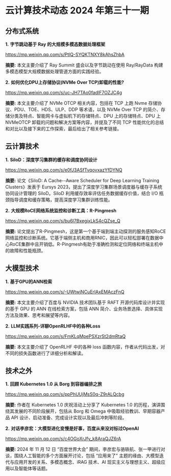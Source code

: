 # 云计算技术动态 2024 年第三十一期

## 分布式系统

**1.** **字节跳动基于 Ray 的大规模多模态数据处理框架**

https://mp.weixin.qq.com/s/PtlQ-SYQKTNXY8kAhsZhbA

**摘要:** 本文主要介绍了 Ray Summit 盛会以及字节跳动在使用 Ray/RayData 构建多模态模型大规模数据处理管道方面的实践经验。

**2.** **如何优化DPU上存储协议(NVMe Over TCP)卸载的性能?**

https://mp.weixin.qq.com/s/uc-JH7TAo0fadlF7OZJC4g

**摘要:** 本文主要介绍了 NVMe OTCP 相关内容，包括在 TCP 上跑 Nvme 存储协议、PDU、TOE、HDS、ULP、DDP 等术语，以及 NVMe Over TCP 的简介、存储分类及特点、智能网卡与虚拟机下的存储特点、DPU 上的存储特点、DPU 上 NVMeOTCP 卸载的问题和解决方案等内容，并提及了不同 TCP 性能优化的总结和对比以及接下来的工作探索，最后给出了相关参考链接。

## 云计算技术

**1.** **SiloD：深度学习集群的缓存和调度协同设计**

https://mp.weixin.qq.com/s/e0fJ3ASfTvqovxazYfDYNQ

**摘要:** 论文《SiloD: A Cache--Aware Scheduler for Deep Learning Training Clusters》发表于 Eursys 2023，提出了深度学习集群场景调度器与缓存子系统协同设计管理的 SiloD。SiloD 利用缓存效率评估任务数据缓存价值，结合 I/O 瓶颈指导调度和缓存策略，提高深度学习集群训练性能。

**2.** **大规模RoCE网络系统监控和诊断工具：R-Pingmesh**

https://mp.weixin.qq.com/s/bu6l7BxegixLkS4cQZse_Q

**摘要:** 论文提出了R-Pingmesh，这是第一个基于端到端主动探测的服务感知RoCE网络监控和诊断系统。它基于端侧主机和商用RNIC，因此可以轻松部署在数据中心RoCE集群中且开销低。R-Pingmesh有助于准确检测和定位网络和终端主机中的故障和性能瓶颈。

## 大模型技术

**1.** **基于GPU的ANN检索**

https://mp.weixin.qq.com/s/-UWtwjNCuErlAxEMAczFnQ

**摘要:** 本文主要介绍了百度与 NVIDIA 技术团队基于 RAFT 开源代码库设计并实现的基于 GPU 的 ANN 在线检索方案，包括 ANN 简介、业务场景选择、具体实现方法及效果、思考和展望等内容。

**2.** **LLM实践系列-详聊OpenRLHF中的各种Loss**

https://mp.weixin.qq.com/s/FmKLqMpePSXzrSt2dmRtaQ

**摘要:** 本文主要介绍了 OpenRLHF 中的各种 loss 函数内容，作者从代码出发，对不同的损失函数进行了详细分析和解读。

## 技术之外

**1.** **回顾 Kubernetes 1.0 从 Borg 到容器编排之旅**

https://mp.weixin.qq.com/s/ppPhUUjMsS0q-Z9rALQcbg

**摘要:** 作者在 Kubernetes 1.0 庆祝活动上分享了 Kubernetes 1.0 的历程，演讲围绕其发展的不同阶段展开，包括从 Borg 和 Omega 中吸取经验教训、早期容器产品 API 设计、启动准备、完成设计实现以及最后冲刺等阶段。

**2.** **对话李彦宏：大模型进化变慢是好事，百度从来没对标过OpenAI**

https://mp.weixin.qq.com/s/c4OGoXrJfy_k8AraQJZ6rA

**摘要:** 2024 年 11 月 12 日 “百度世界大会” 期间，李彦宏与骆轶航、张一甲进行对谈，围绕人工智能的多个方面展开讨论，包括 “应用来了” 主题的缘由、大模型迭代与应用开发的关系、多模态概念、iRAG 技术、AI 现实主义与理想主义、超级应用以及智能体等话题。
